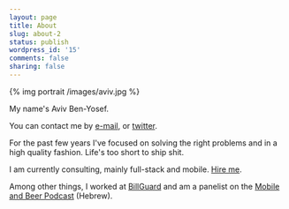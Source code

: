 ```yaml
---
layout: page
title: About
slug: about-2
status: publish
wordpress_id: '15'
comments: false
sharing: false
---
```


{% img portrait /images/aviv.jpg %}

My name's Aviv Ben-Yosef.

You can contact me by [e-mail](mailto:abyx@codelord.net), or [twitter](http://www.twitter.com/avivby).

For the past few years I've focused on solving the right problems and in a high quality fashion. Life's too short to ship shit.

I am currently consulting, mainly full-stack and mobile. [Hire me](mailto:abyx@codelord.net?subject=Hiring%20You).

Among other things, I worked at [BillGuard](http://www.billguard.com) and am a panelist on the [Mobile and Beer Podcast](http://www.mobileandbeer.com) (Hebrew).

